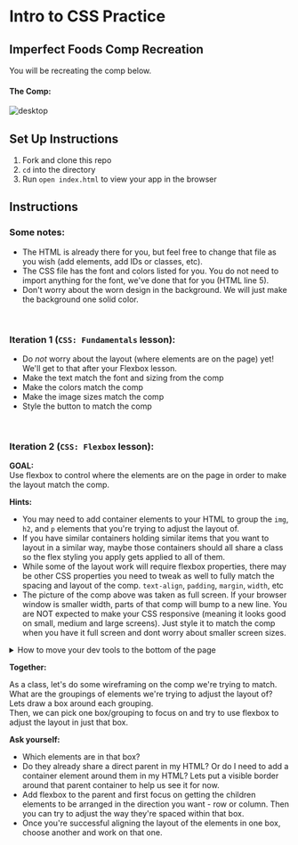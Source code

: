 # Intro to CSS Practice

## Imperfect Foods Comp Recreation

You will be recreating the comp below.

#### The Comp:
![desktop](https://user-images.githubusercontent.com/51416773/142955257-7a54498c-c349-41b9-9f22-686aed19e067.png)

## Set Up Instructions
1. Fork and clone this repo
2. `cd` into the directory
3. Run `open index.html` to view your app in the browser

## Instructions
### Some notes:
- The HTML is already there for you, but feel free to change that file as you wish (add elements, add IDs or classes, etc).  
- The CSS file has the font and colors listed for you. You do not need to import anything for the font, we've done that for you (HTML line 5).
- Don't worry about the worn design in the background. We will just make the background one solid color.

<br>

### Iteration 1 (`CSS: Fundamentals` lesson):
- Do *not* worry about the layout (where elements are on the page) yet! We'll get to that after your Flexbox lesson.
- Make the text match the font and sizing from the comp
- Make the colors match the comp
- Make the image sizes match the comp
- Style the button to match the comp

<br>

### Iteration 2 (`CSS: Flexbox` lesson):
**GOAL:**  
Use flexbox to control where the elements are on the page in order to make the layout match the comp.  

**Hints:**  
- You may need to add container elements to your HTML to group the `img`, `h2`, and `p` elements that you're trying to adjust the layout of.
- If you have similar containers holding similar items that you want to layout in a similar way, maybe those containers should all share a class so the flex styling you apply gets applied to all of them.
- While some of the layout work will require flexbox properties, there may be other CSS properties you need to tweak as well to fully match the spacing and layout of the comp.  `text-align`, `padding`, `margin`, `width`, etc
- The picture of the comp above was taken as full screen.  If your browser window is smaller width, parts of that comp will bump to a new line. You are NOT expected to make your CSS responsive (meaning it looks good on small, medium and large screens). Just style it to match the comp when you have it full screen and dont worry about smaller screen sizes.  
<details>
<summary>How to move your dev tools to the bottom of the page</summary>
<br>
In the Chrome Dev Tools, use the ants-on-a-log button to change the "Dock side" of your dev tools so that they show up across the bottom of your browser window, not off to the right side. This will allow your browser window to remain full screen width as you're using the dev tools.  
  
![http://imgur.com/a/H3fZ6TT](https://i.imgur.com/QaDCzhX.png)  

</details>

**Together:**  

As a class, let's do some wireframing on the comp we're trying to match.  
What are the groupings of elements we're trying to adjust the layout of? Lets draw a box around each grouping.  
Then, we can pick one box/grouping to focus on and try to use flexbox to adjust the layout in just that box.

**Ask yourself:**  
- Which elements are in that box?  
- Do they already share a direct parent in my HTML?  Or do I need to add a container element around them in my HTML?  Lets put a visible border around that parent container to help us see it for now.  
- Add flexbox to the parent and first focus on getting the children elements to be arranged in the direction you want - row or column.  Then you can try to adjust the way they're spaced within that box.  
- Once you're successful aligning the layout of the elements in one box, choose another and work on that one. 



